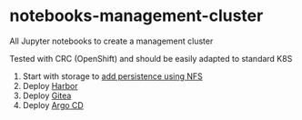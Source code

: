 # notebooks-management-cluster
All Jupyter notebooks to create a management cluster

Tested with CRC (OpenShift) and should be easily adapted to standard K8S

1. Start with storage to [add persistence using NFS](NFS%20Storage.ipynb)
2. Deploy [Harbor](OpenShift%20Harbor.ipynb)
3. Deploy [Gitea](Gitea.ipynb) 
4. Deploy [Argo CD](Argo.ipynb) 
